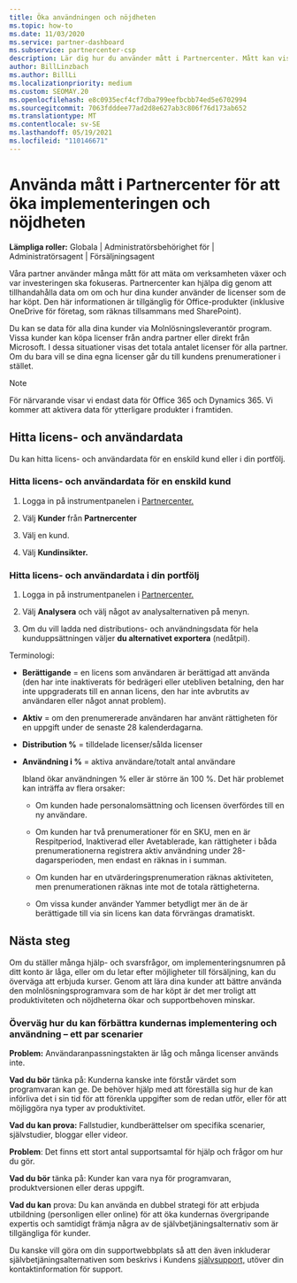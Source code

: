 ```yaml
---
title: Öka användningen och nöjdheten
ms.topic: how-to
ms.date: 11/03/2020
ms.service: partner-dashboard
ms.subservice: partnercenter-csp
description: Lär dig hur du använder mått i Partnercenter. Mått kan visa om verksamheten växer, hur kunderna använder sina licenser och var investeringen ska fokuseras.
author: BillLinzbach
ms.author: BillLi
ms.localizationpriority: medium
ms.custom: SEOMAY.20
ms.openlocfilehash: e8c0935ecf4cf7dba799eefbcbb74ed5e6702994
ms.sourcegitcommit: 7063fdddee77ad2d8e627ab3c806f76d173ab652
ms.translationtype: MT
ms.contentlocale: sv-SE
ms.lasthandoff: 05/19/2021
ms.locfileid: "110146671"
---
```

# <a name="use-metrics-in-partner-center-to-increase-adoption-and-satisfaction"></a>Använda mått i Partnercenter för att öka implementeringen och nöjdheten

**Lämpliga roller:** Globala | Administratörsbehörighet för | Administratörsagent | Försäljningsagent

Våra partner använder många mått för att mäta om verksamheten växer och var investeringen ska fokuseras. Partnercenter kan hjälpa dig genom att tillhandahålla data om om och hur dina kunder använder de licenser som de har köpt. Den här informationen är tillgänglig för Office-produkter (inklusive OneDrive för företag, som räknas tillsammans med SharePoint).

Du kan se data för alla dina kunder via Molnlösningsleverantör program. Vissa kunder kan köpa licenser från andra partner eller direkt från Microsoft. I dessa situationer visas det totala antalet licenser för alla partner. Om du bara vill se dina egna licenser går du till kundens prenumerationer i stället.

> [!NOTE]  
> För närvarande visar vi endast data för Office 365 och Dynamics 365. Vi kommer att aktivera data för ytterligare produkter i framtiden.

## <a name="find-license-and-user-data"></a>Hitta licens- och användardata

Du kan hitta licens- och användardata för en enskild kund eller i din portfölj.

### <a name="find-license-and-user-data-for-a-single-customer"></a>Hitta licens- och användardata för en enskild kund

1. Logga in på instrumentpanelen i [Partnercenter.](https://partner.microsoft.com/dashboard)

2. Välj **Kunder** från **Partnercenter**

3. Välj en kund.

4. Välj **Kundinsikter.**

### <a name="find-license-and-user-data-across-your-portfolio"></a>Hitta licens- och användardata i din portfölj

1. Logga in på instrumentpanelen i [Partnercenter.](https://partner.microsoft.com/dashboard)

2. Välj **Analysera** och välj något av analysalternativen på menyn.

3. Om du vill ladda ned distributions- och användningsdata för hela kunduppsättningen väljer **du alternativet exportera** (nedåtpil).

Terminologi:

- **Berättigande** = en licens som användaren är berättigad att använda (den har inte inaktiverats för bedrägeri eller utebliven betalning, den har inte uppgraderats till en annan licens, den har inte avbrutits av användaren eller något annat problem).

- **Aktiv** = om den prenumererade användaren har använt rättigheten för en uppgift under de senaste 28 kalenderdagarna.

- **Distribution %** = tilldelade licenser/sålda licenser

- **Användning i %** = aktiva användare/totalt antal användare

   Ibland ökar användningen % eller är större än 100 %. Det här problemet kan inträffa av flera orsaker:

  - Om kunden hade personalomsättning och licensen överfördes till en ny användare.

  - Om kunden har två prenumerationer för en SKU, men en är Respitperiod, Inaktiverad eller Avetablerade, kan rättigheter i båda prenumerationerna registrera aktiv användning under 28-dagarsperioden, men endast en räknas in i summan.

  - Om kunden har en utvärderingsprenumeration räknas aktiviteten, men prenumerationen räknas inte mot de totala rättigheterna.

  - Om vissa kunder använder Yammer betydligt mer än de är berättigade till via sin licens kan data förvrängas dramatiskt.

## <a name="next-steps"></a>Nästa steg

Om du ställer många hjälp- och svarsfrågor, om implementeringsnumren på ditt konto är låga, eller om du letar efter möjligheter till försäljning, kan du överväga att erbjuda kurser. Genom att lära dina kunder att bättre använda den molnlösningsprogramvara som de har köpt är det mer troligt att produktiviteten och nöjdheterna ökar och supportbehoven minskar.

### <a name="considering-how-to-improve-customer-adoption-and-usage---a-couple-scenarios"></a>Överväg hur du kan förbättra kundernas implementering och användning – ett par scenarier

**Problem:** Användaranpassningstakten är låg och många licenser används inte.

**Vad du bör** tänka på: Kunderna kanske inte förstår värdet som programvaran kan ge. De behöver hjälp med att föreställa sig hur de kan införliva det i sin tid för att förenkla uppgifter som de redan utför, eller för att möjliggöra nya typer av produktivitet.

**Vad du kan prova:** Fallstudier, kundberättelser om specifika scenarier, självstudier, bloggar eller videor.

**Problem**: Det finns ett stort antal supportsamtal för hjälp och frågor om hur du gör.

**Vad du bör** tänka på: Kunder kan vara nya för programvaran, produktversionen eller deras uppgift.

**Vad du kan** prova: Du kan använda en dubbel strategi för att erbjuda utbildning (personligen eller online) för att öka kundernas övergripande expertis och samtidigt främja några av de självbetjäningsalternativ som är tillgängliga för kunder.

Du kanske vill göra om din supportwebbplats så att den även inkluderar självbetjäningsalternativen som beskrivs i Kundens [självsupport,](customer-self-support.md) utöver din kontaktinformation för support.

